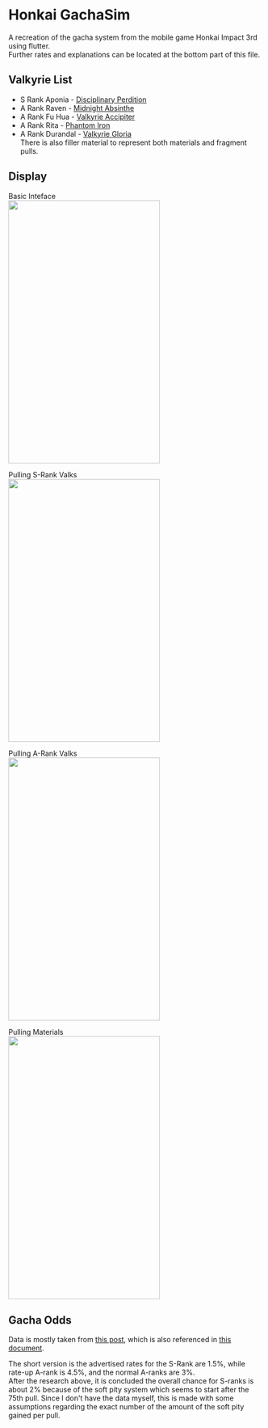 # Honkai GachaSim

A recreation of the gacha system from the mobile game Honkai Impact 3rd 
using flutter.  
Further rates and explanations can be located at the bottom part of this file.

## Valkyrie List
- S Rank Aponia - [Disciplinary Perdition](https://honkaiimpact3.fandom.com/wiki/Disciplinary_Perdition)
- A Rank Raven - [Midnight Absinthe](https://honkaiimpact3.fandom.com/wiki/Midnight_Absinthe)
- A Rank Fu Hua - [Valkyrie Accipiter](https://honkaiimpact3.fandom.com/wiki/Valkyrie_Accipiter)
- A Rank Rita - [Phantom Iron](https://honkaiimpact3.fandom.com/wiki/Phantom_Iron)
- A Rank Durandal - [Valkyrie Gloria](https://honkaiimpact3.fandom.com/wiki/Valkyrie_Gloria)  
There is also filler material to represent both materials and fragment pulls.

## Display
Basic Inteface  
<img src="https://user-images.githubusercontent.com/25635899/168333517-5ca982f2-4e0e-4e25-897e-0849997d4a16.png" width="300" height="520">  

Pulling S-Rank Valks  
<img src="https://user-images.githubusercontent.com/25635899/168334983-42648889-f3fd-4e63-96b0-fe9ffe887606.png" width="300" height="520">  

Pulling A-Rank Valks  
<img src="https://user-images.githubusercontent.com/25635899/168334971-9705112a-2293-4553-aed7-ff7b09f67248.png" width="300" height="520">  

Pulling Materials  
<img src="https://user-images.githubusercontent.com/25635899/168334964-66932020-062b-4533-8605-827e2db522a9.png" width="300" height="520">  

## Gacha Odds
Data is mostly taken from [this post](https://www.reddit.com/r/houkai3rd/comments/lxkuq8/soft_pity_after_75_pulls_in_valkyrie_expansion_a/), which is also
referenced in [this document](https://docs.google.com/document/d/1WCBSmtXbZlHR-WLNw1yLKIW1kvd6jVGl9gKkqHoA7V0/edit?usp=drivesdk).  

The short version is the advertised rates for the S-Rank are 1.5%, while rate-up A-rank is 4.5%, and
the normal A-ranks are 3%.  
After the research above, it is concluded the overall chance for S-ranks is about 2% because
of the soft pity system which seems to start after the 75th pull. Since I don't have
the data myself, this is made with some assumptions regarding the exact number of the 
amount of the soft pity gained per pull.
